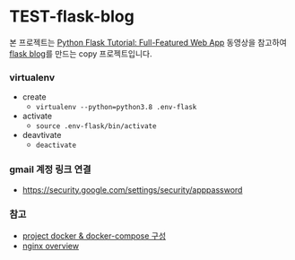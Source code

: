 # TEST-flask-blog






본 프로젝트는 [Python Flask Tutorial: Full-Featured Web App](https://www.youtube.com/watch?v=MwZwr5Tvyxo&list=PL-osiE80TeTs4UjLw5MM6OjgkjFeUxCYH&index=1) 동영상을 참고하여 [flask blog](https://github.com/CoreyMSchafer/code_snippets/tree/master/Python/Flask_Blog)를 만드는 copy 프로젝트입니다.

### virtualenv
- create
  - ```virtualenv --python=python3.8 .env-flask```
- activate
  - ```source .env-flask/bin/activate```
- deavtivate
  - ```deactivate```
### gmail 계정 링크 연결
- https://security.google.com/settings/security/apppassword

### 참고
  - [project docker & docker-compose 구성](https://github.com/mayjune/DjangoTemplate)
  - [nginx overview](https://velog.io/@minholee_93/Nginx-Overview-Install)
